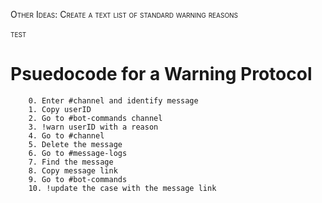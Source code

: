 
<span style="font-variant:small-caps;">Other Ideas: Create a text list of standard warning reasons</span>


<span style="font-variant:small-caps;">test</span>



# Psuedocode for a Warning Protocol
    
        0. Enter #channel and identify message
        1. Copy userID 
        2. Go to #bot-commands channel
        3. !warn userID with a reason 
        4. Go to #channel 
        5. Delete the message
        6. Go to #message-logs
        7. Find the message
        8. Copy message link
        9. Go to #bot-commands
        10. !update the case with the message link

